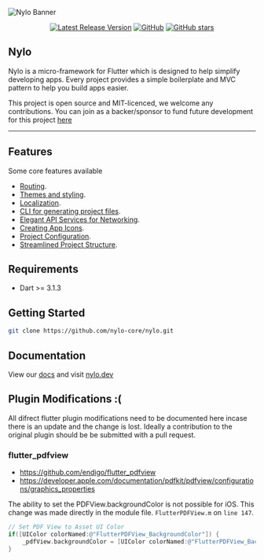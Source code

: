 ![Nylo Banner](https://nylo.dev/images/nylo_logo_header.png)

<p align="center">
  <a href="https://github.com/nylo-core/nylo/releases"><img src="https://img.shields.io/github/v/release/nylo-core/nylo?style=plastic" alt="Latest Release Version"></a>
  <a href="https://github.com/nylo-core/nylo/blob/master/LICENSE"><img alt="GitHub" src="https://img.shields.io/github/license/nylo-core/nylo?style=plastic"></a>
  <a href="#"><img alt="GitHub stars" src="https://img.shields.io/github/stars/nylo-core/nylo?style=plastic"></a>
</p>

## Nylo

Nylo is a micro-framework for Flutter which is designed to help simplify developing apps. Every project provides a simple boilerplate and MVC pattern to help you build apps easier. 

This project is open source and MIT-licenced, we welcome any contributions. You can join as a backer/sponsor to fund future development for this project [here](https://nylo.dev)

---

## Features
Some core features available
* [Routing](https://nylo.dev/docs/5.20.0/router).
* [Themes and styling](https://nylo.dev/docs/5.20.0/themes-and-styling).
* [Localization](https://nylo.dev/docs/5.20.0/localization).
* [CLI for generating project files](https://nylo.dev/docs/5.20.0/metro).
* [Elegant API Services for Networking](https://nylo.dev/docs/5.20.0/networking).
* [Creating App Icons](https://nylo.dev/docs/5.20.0/app-icons).
* [Project Configuration](https://nylo.dev/docs/5.20.0/configuration).
* [Streamlined Project Structure](https://nylo.dev/docs/5.20.0/directory-structure).

## Requirements
* Dart >= 3.1.3

## Getting Started

``` bash
git clone https://github.com/nylo-core/nylo.git
```

## Documentation
View our [docs](https://nylo.dev/docs) and visit [nylo.dev](https://nylo.dev)

## Plugin Modifications :(

All difrect flutter plugin modifications need to be documented here incase there is an update
and the change is lost. Ideally a contribution to the original plugin should be be submitted with a pull request.

### flutter_pdfview

- https://github.com/endigo/flutter_pdfview
- https://developer.apple.com/documentation/pdfkit/pdfview/configurations/graphics_properties

The ability to set the PDFView.backgroundColor is not possible for iOS.  This change was made directly in the module file.
`FlutterPDFView.m` on `line 147`.

```objective-c
// Set PDF View to Asset UI Color
if([UIColor colorNamed:@"FlutterPDFView_BackgroundColor"]) {
    _pdfView.backgroundColor = [UIColor colorNamed:@"FlutterPDFView_BackgroundColor"];
}
```